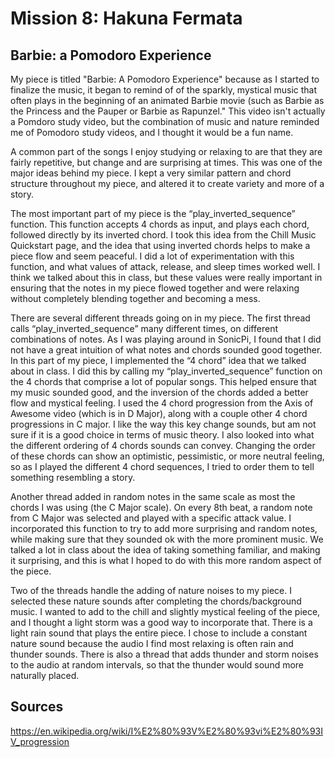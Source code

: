 # Mission 8: Hakuna Fermata 

## Barbie: a Pomodoro Experience

My piece is titled "Barbie: A Pomodoro Experience" because as I started to finalize the music, it began to remind of of the sparkly, mystical music that often plays in the beginning of an animated Barbie movie (such as Barbie as the Princess and the Pauper or Barbie as Rapunzel." This video isn't actually a Pomdoro study video, but the combination of music and nature reminded me of Pomodoro study videos, and I thought it would be a fun name. 


A common part of the songs I enjoy studying or relaxing to are that they are fairly repetitive, but change and are surprising at times. This was one of the major ideas behind my piece. I kept a very similar pattern and chord structure throughout my piece, and altered it to create variety and more of a story. 

The most important part of my piece is the “play_inverted_sequence” function. This function accepts 4 chords as input, and plays each chord, followed directly by its inverted chord. I took this idea from the Chill Music Quickstart page, and the idea that using inverted chords helps to make a piece flow and seem peaceful. I did a lot of experimentation with this function, and what values of attack, release, and sleep times worked well. I think we talked about this in class, but these values were really important in ensuring that the notes in my piece flowed together and were relaxing without completely blending together and becoming a mess.

There are several different threads going on in my piece. The first thread calls “play_inverted_sequence” many different times, on different combinations of notes. As I was playing around in SonicPi, I found that I did not have a great intuition of what notes and chords sounded good together. In this part of my piece, I implemented the “4 chord” idea that we talked about in class. I did this by calling my “play_inverted_sequence” function on the 4 chords that comprise a lot of popular songs.  This helped ensure that my music sounded good, and the inversion of the chords added a better flow and mystical feeling. I used the 4 chord progression from the Axis of Awesome video (which is in D Major), along with a couple other 4 chord progressions in C major. I like the way this key change sounds, but am not sure if it is a good choice in terms of music theory. I also looked into what the different ordering of 4 chords sounds can convey. Changing the order of these chords can show an optimistic, pessimistic, or more neutral feeling, so as I played the different 4 chord sequences, I tried to order them to tell something resembling a story.  

Another thread added in random notes in the same scale as most the chords I was using (the C Major scale). On every 8th beat, a random note from C Major was selected and played with a specific attack value. I incorporated this function to try to add more surprising and random notes, while making sure that they sounded ok with the more prominent music. We talked a lot in class about the idea of taking something familiar, and making it surprising, and this is what I hoped to do with this more random aspect of the piece.

Two of the threads handle the adding of nature noises to my piece. I selected these nature sounds after completing the chords/background music. I wanted to add to the chill and slightly mystical feeling of the piece, and I thought a light storm was a good way to incorporate that.  There is a light rain sound that plays the entire piece. I chose to include a constant nature sound because the audio I find most relaxing is often rain and thunder sounds. There is also a thread that adds thunder and storm noises to the audio at random intervals, so that the thunder would sound more naturally placed. 

## Sources
https://en.wikipedia.org/wiki/I%E2%80%93V%E2%80%93vi%E2%80%93IV_progression
